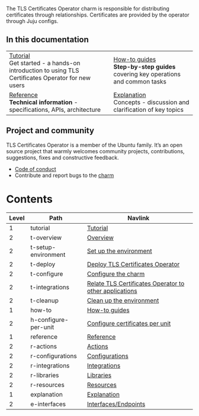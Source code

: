 The TLS Certificates Operator charm is responsible for distributing certificates through relationships. Certificates are provided by the operator through Juju configs.

## In this documentation

|                                                                                                                                                                                   |                                                                                                                                                                   |
|-----------------------------------------------------------------------------------------------------------------------------------------------------------------------------------|-------------------------------------------------------------------------------------------------------------------------------------------------------------------|
| [Tutorial](/t/tls-certificates-operator-tutorial-overview/11600?channel=edge) </br>  Get started - a hands-on introduction to using TLS Certificates Operator for new users </br> | [How-to guides](/t/tls-certificates-operator-how-to-configure-per-unit-certificates/11612) </br> **Step-by-step guides** covering key operations and common tasks |
| [Reference](https://charmhub.io/tls-certificates-operator/actions) </br> **Technical information** - specifications, APIs, architecture                                           | [Explanation](/t/tls-certificates-operator-explanation-interfaces-endpoints/11611) </br> Concepts - discussion and clarification of key topics                                               |

## Project and community

TLS Certificates Operator is a member of the Ubuntu family. It’s an open source project that warmly welcomes community projects, contributions, suggestions, fixes and constructive feedback.

* [Code of conduct](https://ubuntu.com/community/ethos/code-of-conduct)
* Contribute and report bugs to the [charm](https://github.com/canonical/tls-certificates-operator)

# Contents
| Level | Path                 | Navlink                                                                                                                                                |
|-------|----------------------|--------------------------------------------------------------------------------------------------------------------------------------------------------|
| 1     | tutorial             | [Tutorial]()                                                                                                                                           |
| 2     | t-overview           | [Overview](/t/tls-certificates-operator-tutorial-overview/11605)                                                                                       |
| 2     | t-setup-environment  | [Set up the environment](/t/tls-certificates-operator-tutorial-set-up-the-environment/11606)                                                           |
| 2     | t-deploy             | [Deploy TLS Certificates Operator](/t/tls-certificates-operator-tutorial-deploy/11607)                                                                 |
| 2     | t-configure          | [Configure the charm](/t/tls-certificates-operator-tutorial-configure/11608)                                                                           |
| 2     | t-integrations       | [Relate TLS Certificates Operator to other applications](/t/tls-certificates-operator-tutorial-relate-tls-certificates-operator-to-other-charms/11609) |
| 2     | t-cleanup            | [Clean up the environment](/t/tls-certificates-operator-tutorial-cleanup-the-environment/11610)                                                        |
| 1     | how-to               | [How-to guides]()                                                                                                                                      |
| 2     | h-configure-per-unit | [Configure certificates per unit](/t/tls-certificates-operator-how-to-configure-per-unit-certificates/11612)                                           |
| 1     | reference            | [Reference]()                                                                                                                                          |
| 2     | r-actions            | [Actions](https://charmhub.io/tls-certificates-operator/actions)                                                                                       |
| 2     | r-configurations     | [Configurations](https://charmhub.io/tls-certificates-operator/configure)                                                                              |
| 2     | r-integrations       | [Integrations](https://charmhub.io/tls-certificates-operator/integrations)                                                                             |
| 2     | r-libraries          | [Libraries](https://charmhub.io/tls-certificates-operator/libraries)                                                                                   |
| 2     | r-resources          | [Resources](https://charmhub.io/tls-certificates-operator/resources)                                                                                   |
| 1     | explanation          | [Explanation]()                                                                                                                                        |
| 2     | e-interfaces         | [Interfaces/Endpoints](/t/tls-certificates-operator-explanation-interfaces-endpoints/11611)                                                            |